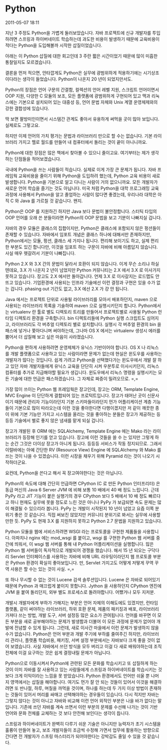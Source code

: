# Python

2011-05-07 18:11

지난 3 주정도 Python을 가볍게 둘러보았습니다.
자바 프로젝트에 신규 개발자를 투입하려면 스프링과 하이버네이트 학습하는데 과도한 비용이 발생하기 때문에
교육비용이 적다는 Python을 도입해볼까 시작한 삽질이었습니다.

아래는 이 Python 삽질에 대한 회고인데
3 주란 짧은 시간이었기 때문에 많이 미흡한 통찰일지도 모르겠습니다.

결론을 먼저 적으면, 안타깝게도 Python은 실무에 광범위하게 적용하기에는 시기상조이다라는 생각이 들었습니다.
Python이 나온지 20 년이 되었지만서도.

Python의 장점은 언어 구문의 간결함, 컬렉션의 언어 레벨 지원, 스크립트 언어이면서 OOP 지원,
다양한 C 모듈의 보조, 모든 플랫폼에 광범위하게 구현되어 있고 맥과 리눅스에는 기본으로 설치되어 있는 대중성 등,
언어 문법 자체와 Unix 계열 운영체제와의 강한 결합성에 있습니다.

딱 보면 팔방미인이면서 시스템간 관계도 좋아서 유용하게 써먹을 곳이 많아 보입니다.
실제로도 그렇고요.

하지만 이제 언어의 가치 평가는 문법과 라이브러리 만으로 할 수는 없습니다.
기본 라이브러리 가지고 헬로 월드를 만들어 내 컴퓨터에서 돌리는 것이 끝이 아니니까요.

Python에 대한 장점은 많은 책에서 찾아볼 수 있으니 줄이고요.
여기부터는 제가 생각하는 단점들을 적어보겠습니다.

국내에 Python을 쓰는 사람들이 적습니다.
실제로 이게 가장 큰 문제가 됩니다.
자바 프레임웍 교육비용을 줄이기 위해 Python을 도입하려 했는데, Python 교육 비용이 새로 발생합니다.
Python을 기본으로 알고 다니는 사람이 거의 없으니까요.
모든 개발자가 새로운 언어 학습을 즐기는 것도 아닙니다.
미국 처럼 Python을 대학 프로그래밍 교육과정에 사용해서 Python을 알고 졸업하는 사람이 많다면 좋겠는데,
우리나라 대학은 아직 C 와 Java 를 가르칠 것 같습니다. 왠지.

Python은 OOP 를 지원하긴 하지만 Java 보다 문법이 불안정합니다.
스터틱 타입의 OOP 언어를 오래 쓴 분들이라면 Python의 OOP 문법을 보고 기분이 나빠지실 겁니다.

자바의 경우 모듈은 클래스의 집합이지만, Python은 클래스에 포함되지 않은 펑션들이 존재할 수 있습니다.
자바에서 임포트 개념은 클래스 하나에 대해서만 존재하지만, Python에서는 모듈, 펑션, 클래스 세 가지나 됩니다.
편리해 보이기도 하고, 실제 편리한 부분도 있긴 합니다만, 이것을 임포트 하는 구문이 자바에 비해 아름답지 않습니다.
사실 매우 헷갈려서 기분이 나빠집니다.

Python 2.X 와 3.X 간의 문법이 달라서 호환이 되지 않습니다.
이게 무슨 소리냐 하실텐데요,
3.X 가 나온지 2 년이 넘었지만 Python 커뮤니티는 2.X 에서 3.X 로 이사가지 못하고 있습니다.
장고도 2.X 에서만 돌아갑니다. 언제 3.X 로 이사갈지는 로드맵도 안 뜨고 있습니다.
기업환경에 사용되는 인프라 기술에선 이런 결정과 구현은 있을 수가 없는 겁니다.
phasing out 기간도 없고, 3.X 에선 2.X 가 걍 안 됩니다.

Java 에서는 프로젝트 단위로 사용될 라이브러리를 모아서 배포하던지,
maven 으로 사용되는 라이브러리 목록을 기술하여 maven 으로 실행시키던지 합니다.
Python에서는 virtualenv 란 툴로 별도 디렉토리 트리를 만들어서
프로젝트별로 사용될 Python 런타임 디렉토리 환경을 구축합니다.
bin 디렉토리들에 Python 실행 스크립트도 심어지고, 라이브러리도 각 버추얼 디렉토리 별로 설치합니다.
실행시 각 버추얼 환경의 bin 을 패스에 넣거나 쫓아다니며 써야하는데,
그나마 OS X 에서는 virtualenv 생성시 에러를 뿜어서 더 삽질해 보고 싶은 마음이 사라졌습니다.

Python을 편하게 사용하려면 운영제체가 유닉스 기반이어야 합니다.
OS X 나 리눅스를 개발 플랫폼으로 사용하고 있는 사람이라면 문제가 없는데
현실은 윈도우를 사용하는 개발자가 많다는 것입니다.
쉽게 가려고 Python을 선택했다가는 윈도우에서 개발 잘 하고 있던 자바 개발자들에게
유닉스 교육을 단단히 시켜 우분투로 이사시키던지, 리눅스 컴퓨터를 추가로 지급해야할 필요가 생깁니다.
윈도우에서 리눅스 명령을 실행시키는 모든 기술에 대한 언급은 패스하겠습니다. 그 자체로 짜증이 밀려오므로. =,=

가장 많이 쓰이는 Python 웹 프레임웍은 장고인데,
장고는 ORM, Template Engine, MVC Engine 이 단단하게 결합되어 있는 프로턱트입니다.
장고가 태어난 곳이 신문사이기 때문에 관리자 기능이라던지 기본 스키마들이라던지
먼가 어플리케이션 계층 기능들이 기본으로 많이 따라오는데 이런 것을 좋아한다면 다행이겠지만
저 같이 깨끗한 종이 위에 기본 기능만 가지고 시스템을 올리는 것을 좋아하는 분들은
장고가 제공하는 등등등 기술에서 별로 좋지 않은 냄새를 맡게 되실 겁니다.

장고가 개발된 후 ORM 에는 SQLAlchemy, Template Engine 에는 Mako 라는 라이브러리가 등장해 인기를 얻고 있습니다.
장고에 이런 것들을 쓸 수 는 있지만 그렇게 하는 순간 그것은 더이상 장고가 아니게 됩니다. 등등등 서비스가 작동 정지되므로.
그래서 이럴바에는 아예 간단한 RV (Resource View) Engine 에 SQLAlchemy 와 Mako 를 쓰는 것이 나을 수 있겠습니다.
이런 시장을 채우기 위해 Pyramid 라는 것이 나오기 시작하더군요.

요컨데, Python을 쓴다고 해서 꼭 장고여야한다는 것은 아닙니다.

Python의 속도에 대해 간단히 언급하면
CPython (C 로 만든 Python 인터프리터) 은 동급 머신의 Java 6 Server JVM 에 비해 보통 10 배에서 40 배 정도 느립니다.
근데 PyPy 라고 JIT 기능이 붙은 실행기의 경우 CPython 보다 5 배에서 10 배 정도 빠르다고 하니
현재도 실무에 못쓸 정도로 느린 것은 아니나 PyPy 가 보급되면 속도 문제는 많이 해결될 수 있으리라 봅니다.
PyPy 는 개발이 시작된지 10 년이 넘었고 요즘 이쪽 분위기 좋은 것 같습니다.
직접 써보진 않았지만 커뮤니티 분위기로 봐서는 실무에 사용할만한 듯.
PyPy 도 현재 3.X 를 지원하지 못하고 Python 2.7 문법을 지원하고 있습니다.

Python 모듈을 웹에 서비스하려면 WSGI 라는 프로토콜을 구현한 제품들을 사용합니다.
아파치나 nginx 에는 mod_wsgi 를 붙이고,
wsgi 를 구현한 Python 웹 서버를 중간에 띄워서,
이 wsgi 웹 서버를 통해 내 Python 어플리케이션을 실행합니다.
많은 Python 웹 서버들이 독자적으로 개발되어 경쟁을 했습니다.
해서 15 년 되오는 구닥다리 Servlet 인터페이스를 사용하는 자바에 비해
URL 라우팅이라던지 웹 프로토콜 부분은 Python 환경이 확실히 좋아보입니다. 만,
Servlet 가지고도 어떻게 저떻게 꾸역 꾸역 사용은 할 수는 있는 것이 사실. =,=

또 하나 무시할 수 없는 것이 Lucene 검색 솔루션입니다.
Lucene 은 자바로 되어있기 때문에 Python 과 매끄럽게 붙이지 못합니다.
Jython 을 사용하던지 CPython 엔진에 JVM 을 붙여 돌리던지, 외부 별도 프로세스로 돌려야합니다.
어쨌거나 모두 지저분.

개발시 개발자에게 부하가 가해지는 부분은 언어 자체의 이해도에도 있겠지만,
런타임 플랫폼, 같이 써야하는 라이브러리, 하위 호환 문제, 제품의 패키징과 배포,
라이브러리 가져다 쓰는 방법, 개발 도구, 서버 설정등 많은 요소가 관여됩니다.
언어를 바꾸면 이 모든 부분을 새로 공부해야하는 문제가 발생함과 더불어
이 모든 과정에 문제가 없어야 개발에 전념할 수 있게 됩니다.
그런데, 새로 이사간 마을에서 이런 문제가 발생하지 않을 수가 없습니다.
Python은 언어 부분과 개발 주기에 부하를 줄여주긴 하지만,
라이브러리 관리나, 플랫폼 학습비용, 패키징, 서버 설정 부분에서는 자바보다 크게 좋을 것이 없어 보였습니다.
사실 자바에서 쓰던 방식을 모두 버리고 이걸 다 새로 배워야하는데
조직 전체에 이걸 요구하는 것은 쉽게 결정내릴 문제가 아닙니다.

Python으로 이동시켜서 Python에 관련된 모든 문화를 학습시키고 또 삽질하게 하는 것이
이미 자바를 잘 사용하고 있는 사람들에게 스프링과 하이버네이트를 학습시키는 것보다 크게 이익이라는 느낌을 못 받았습니다.
Python 환경에서도 언어만 쉬울 뿐 나머지 영역에서는 삽질을 해야합니다.
여기도 먼가 잘 안 되는 것들이 있어서 이것을 해결하려면 또 반나절, 하루, 며칠을 까먹을 것이며,
하나를 하는데 두 가지 이상 방법이 존재하는 것들이 있어서 머리를 싸매고 선택해야하는 경우들이 있습니다.
다시 적지만 자바는 그렇지 않다는 것이 아니고 자바와 비교해 이런 언어 외적인 부분은 나을 바가 없다는 말입니다.
기존에 쓰던 자바를 계속 쓰면서 이런 부분의 문제를 수선해 나가는 것이
기반 언어와 문화 전체를 교체하는 것 보다 안전해 보인다는 생각이 듭니다.

스프링과 하이버네이트가 완벽히 다루기 쉬운 기술은 아니지만
능력자가 초기 시스템을 훌륭이 만들어 놓고,
보조 개발자들이 조금씩 수정해 가면서 업무에 활용하는 방향으로 간다면
전 개발자가 스프링 마스터리가 되어야한다는 강박감도 줄일 수 있을 것 같습니다.
